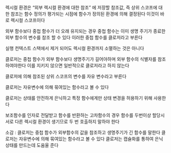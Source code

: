렉시컬 환경은 “외부 렉시컬 환경에 대한 참조” 에 저장할 참조값, 즉 상위 스코프에 대한 참조는 함수 정의가 평가되는 시점에 함수가 정의된 환경에 의해 결정된다 이것이 바로 렉시컬 스코프이다

외부 함수보다 중첩 함수가 더 오래 유지되는 경우 중첩 함수는 이미 생명 주기가 종료한 외부 함수의 변수를 참조 할 수 있다 이러한 중첩 함수를 클로저라고 부른다

실행 컨텍스트 스택에서 제거 되어도 렉시컬 환경까지 소멸하는 것은 아니다

클로저는 중첩 함수가 외부 함수보다 생명주기가 길어야하며 외부 함수의 식별자를 참조하여야한다
이를 지키지 않으면 일반적으로 클로저라고 하지 않는다

클로저에 의해 참조된 상위 스코프의 변수를 자유 변수라고 부른다 

클로저는 자유변수에 의해 묶여있는 함수라고 볼 수 있다

클로저는 상태를 안전하게 은닉하고 특정 함수에게만 상태 변경을 허용하기 위해 사용한다

보조함수를 인자로 전달받고 함수를 반환하는 고차함수의 경우 함수를 두번이상 할당시 서로 다른 렉시컬 환경이 생기므로 두 번 호출하지 말하야 한다

소감 : 클로저는 중첩 함수가 외부함수의 값을 참조하고 생명주기가 긴 함수를 말한다 클로저는 자유변수에 의해 묶여있는 함수라고 볼 수 있다 클로저는 캡슐화를 통하여 은닉상태를 만드는데 도움울 준다